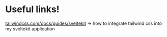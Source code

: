 # Useful links! 

[tailwindcss.com/docs/guides/sveltekit](https://tailwindcss.com/docs/guides/sveltekit) -> how to integrate tailwind css into my sveltekit application